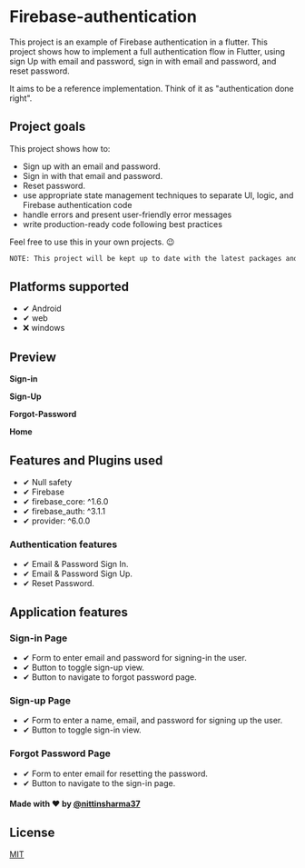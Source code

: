 # Firebase-authentication

This project is an example of Firebase authentication in a flutter.
This project shows how to implement a full authentication flow in Flutter, using sign Up with email and password, sign in with email and password, and reset password.

It aims to be a reference implementation. Think of it as "authentication done right".

## Project goals
This project shows how to:

- Sign up with an email and password.
- Sign in with that email and password.
- Reset password.
- use appropriate state management techniques to separate UI, logic, and Firebase authentication code
- handle errors and present user-friendly error messages
- write production-ready code following best practices

Feel free to use this in your own projects. 😉
```bash
NOTE: This project will be kept up to date with the latest packages and Flutter version._
```
## Platforms supported
- ✔ Android
- ✔ web
- ❌ windows

## Preview


**Sign-in**

[](preview/signin.png)

**Sign-Up**

[](preview/signup.png)


**Forgot-Password**

[](preview/forgot.png)

**Home**

[](preview/homepage.png)

## Features and Plugins used
- ✔ Null safety
- ✔ Firebase
- ✔ firebase_core: ^1.6.0
- ✔ firebase_auth: ^3.1.1
- ✔ provider: ^6.0.0



### Authentication features

- ✔ Email & Password Sign In.
- ✔ Email & Password Sign Up.
- ✔ Reset Password.

## Application features

### Sign-in Page

- ✔ Form to enter email and password for signing-in the user.
- ✔ Button to toggle sign-up view.
- ✔ Button to navigate to forgot password page.

### Sign-up Page

- ✔ Form to enter a name, email, and password for signing up the user.
- ✔ Button to toggle sign-in view.

### Forgot Password Page

- ✔ Form to enter email for resetting the password.
- ✔ Button to navigate to the sign-in page.

#### Made with ❤ by [@nittinsharma37](https://github.com/nittinsharma37)
## License
[MIT](https://choosealicense.com/licenses/mit/)